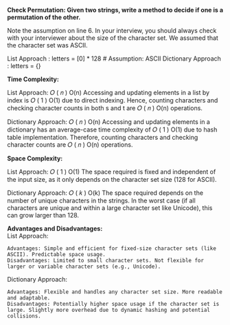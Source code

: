 **Check Permutation: Given two strings, write a method to decide if one is a permutation of the other.** 

Note the assumption on line 6. In your interview, you should always check with your interviewer about the 
size of the character set. We assumed that the character set was ASCII.

List Approach : letters = [0] * 128  # Assumption: ASCII
Dictionary Approach : letters = {}

**Time Complexity:**

  List Approach: 𝑂 ( 𝑛 ) O(n) Accessing and updating elements in a list by index is 𝑂 ( 1 ) O(1) due to direct indexing. Hence, counting characters and checking 
  character counts in both s and t are 𝑂 ( 𝑛 ) O(n) operations. 
  
  Dictionary Approach: 𝑂 ( 𝑛 ) O(n) Accessing and updating elements in a dictionary has an average-case time complexity of 𝑂 ( 1 ) O(1) due to hash table 
  implementation. Therefore, counting characters and checking character counts are 𝑂 ( 𝑛 ) O(n) operations. 

**Space Complexity:**

  List Approach: 𝑂 ( 1 ) O(1) The space required is fixed and independent of the input size, as it only depends on the character set size (128 for ASCII). 
  
  Dictionary Approach: 𝑂 ( 𝑘 ) O(k) The space required depends on the number of unique characters in the strings. In the worst case (if all characters are unique and 
  within a large character set like Unicode), this can grow larger than 128. 

**Advantages and Disadvantages:**  
  List Approach: 
  
    Advantages: Simple and efficient for fixed-size character sets (like ASCII). Predictable space usage. 
    Disadvantages: Limited to small character sets. Not flexible for larger or variable character sets (e.g., Unicode). 
    
  Dictionary Approach: 
  
    Advantages: Flexible and handles any character set size. More readable and adaptable. 
    Disadvantages: Potentially higher space usage if the character set is large. Slightly more overhead due to dynamic hashing and potential collisions.
